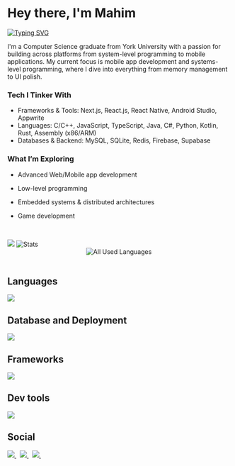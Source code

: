 # Hey there, I'm Mahim
  <p>
  <a href="https://git.io/typing-svg"><img src="https://readme-typing-svg.demolab.com?font=Source+Code+Pro&weight=1000&duration=600&pause=50&color=B7FF0B&background=01010400&multiline=true&width=435&height=150&lines=Problem+Solver;Mobile+App+Dev;System+Programming;OS%2FEmbedded" alt="Typing SVG" /></a>
  </p>
  <p>
I'm a Computer Science graduate from York University with a passion for building across platforms from system-level programming to mobile applications. My current focus is mobile app development and systems-level programming, where I dive into everything from memory management to UI polish.

### Tech I Tinker With
- Frameworks & Tools: Next.js, React.js, React Native, Android Studio, Appwrite
- Languages: C/C++, JavaScript, TypeScript, Java, C#, Python, Kotlin, Rust, Assembly (x86/ARM)
- Databases & Backend: MySQL, SQLite, Redis, Firebase, Supabase
  
### What I’m Exploring
- Advanced Web/Mobile app development
- Low-level programming
- Embedded systems & distributed architectures
- Game development 


  </p>
  
  <br>
<div>
  <div align="left">
    <img
      src="https://streak-stats.demolab.com/?user=MM120-i&theme=monokai-metallian&hide_border=true"
    />
    <img
      alt="Stats"
      src="https://denvercoder1-github-readme-stats.vercel.app/api/?username=MM120-i&show_icons=true&include_all_commits=true&count_private=true&theme=great-gatsby&hide_border=true&bg_color=1F222E&title_color=F85D7F&icon_color=F8D866"
    />
  </div>
  <div align="center">
    <img
      alt="All Used Languages"
      src="https://denvercoder1-github-readme-stats.vercel.app/api/top-langs/?username=MM120-i&langs_count=8&layout=compact&theme=react&hide_border=true&bg_color=1F222E&title_color=F85D7F&icon_color=F8D866&hide=Jupyter%20Notebook,Roff"
    />
  </div>
</div>
<br>

## Languages

  <div>
    <p >
      <a href="https://skillicons.dev">
        <img src="https://skillicons.dev/icons?i=ts,js,java,c,html,css,kotlin,py,cs,cpp" />
      </a>
    </p>
  </div>

  ## Database and Deployment
  <div>
    <p >
      <a href="https://skillicons.dev">
        <img src="https://skillicons.dev/icons?i=mongodb,prisma,github,vercel,heroku,mysql,sqlite,supabase" />
      </a>
    </p>
  </div>
  
## Frameworks
  <div>
    <p >
      <a href="https://skillicons.dev">
        <img src="https://skillicons.dev/icons?i=react,nextjs,express,bootstrap,nodejs,npm,threejs,tailwind" />
      </a>
    </p>
  </div>
  
  ## Dev tools
  <div>
    <p >
      <a href="https://skillicons.dev">
        <img src="https://skillicons.dev/icons?i=git,figma,androidstudio,gradle,eclipse,windows,vscode,visualstudio,linux,discord,idea,powershell,sentry,bash,latex,unity" />
      </a>
    </p>
  </div>
  
<h2 align="left">Social</h2>
 <p align="left">
   <a href="https://www.linkedin.com/in/mahim-m/">
     <img src="https://skillicons.dev/icons?i=linkedin"/>
   </a>&nbsp;
   <a href="">
     <img src="https://skillicons.dev/icons?i=discord"/>
   </a>&nbsp;
   <a href="">
     <img src="https://skillicons.dev/icons?i=instagram"/>
   </a>&nbsp;
 </p>
